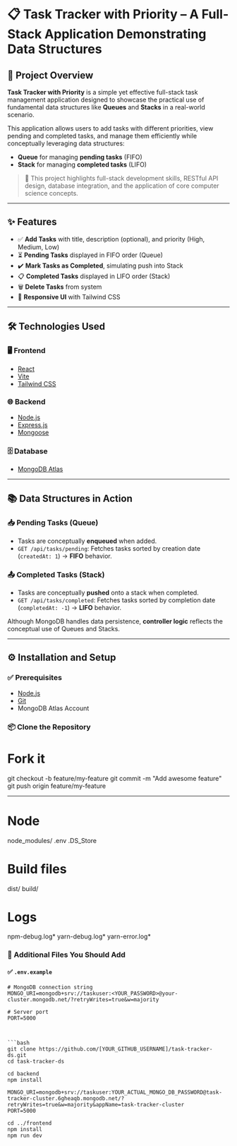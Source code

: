 # 📋 Task Tracker with Priority – A Full-Stack Application Demonstrating Data Structures

## 🚀 Project Overview

**Task Tracker with Priority** is a simple yet effective full-stack task management application designed to showcase the practical use of fundamental data structures like **Queues** and **Stacks** in a real-world scenario.

This application allows users to add tasks with different priorities, view pending and completed tasks, and manage them efficiently while conceptually leveraging data structures:
- **Queue** for managing **pending tasks** (FIFO)
- **Stack** for managing **completed tasks** (LIFO)

> 🎯 This project highlights full-stack development skills, RESTful API design, database integration, and the application of core computer science concepts.

---

## ✨ Features

- ✅ **Add Tasks** with title, description (optional), and priority (High, Medium, Low)
- ⏳ **Pending Tasks** displayed in FIFO order (Queue)
- ✔️ **Mark Tasks as Completed**, simulating push into Stack
- 📋 **Completed Tasks** displayed in LIFO order (Stack)
- 🗑️ **Delete Tasks** from system
- 📱 **Responsive UI** with Tailwind CSS

---

## 🛠️ Technologies Used

### 🖥️ Frontend
- [React](https://reactjs.org/)
- [Vite](https://vitejs.dev/)
- [Tailwind CSS](https://tailwindcss.com/)

### 🌐 Backend
- [Node.js](https://nodejs.org/)
- [Express.js](https://expressjs.com/)
- [Mongoose](https://mongoosejs.com/)

### 🗄️ Database
- [MongoDB Atlas](https://www.mongodb.com/cloud/atlas)

---

## 📚 Data Structures in Action

### 📥 Pending Tasks (Queue)
- Tasks are conceptually **enqueued** when added.
- `GET /api/tasks/pending`: Fetches tasks sorted by creation date (`createdAt: 1`) → **FIFO** behavior.

### 📤 Completed Tasks (Stack)
- Tasks are conceptually **pushed** onto a stack when completed.
- `GET /api/tasks/completed`: Fetches tasks sorted by completion date (`completedAt: -1`) → **LIFO** behavior.

Although MongoDB handles data persistence, **controller logic** reflects the conceptual use of Queues and Stacks.

---

## ⚙️ Installation and Setup

### ✅ Prerequisites
- [Node.js](https://nodejs.org/en/download/)
- [Git](https://git-scm.com/)
- MongoDB Atlas Account

### 📦 Clone the Repository

# Fork it
git checkout -b feature/my-feature
git commit -m "Add awesome feature"
git push origin feature/my-feature



---

# Node
node_modules/
.env
.DS_Store

# Build files
dist/
build/

# Logs
npm-debug.log*
yarn-debug.log*
yarn-error.log*


### 🧾 Additional Files You Should Add

#### ✅ `.env.example`




```env
# MongoDB connection string
MONGO_URI=mongodb+srv://taskuser:<YOUR_PASSWORD>@your-cluster.mongodb.net/?retryWrites=true&w=majority

# Server port
PORT=5000



```bash
git clone https://github.com/[YOUR_GITHUB_USERNAME]/task-tracker-ds.git
cd task-tracker-ds

cd backend
npm install

MONGO_URI=mongodb+srv://taskuser:YOUR_ACTUAL_MONGO_DB_PASSWORD@task-tracker-cluster.6gheaqb.mongodb.net/?retryWrites=true&w=majority&appName=task-tracker-cluster
PORT=5000

cd ../frontend
npm install
npm run dev




